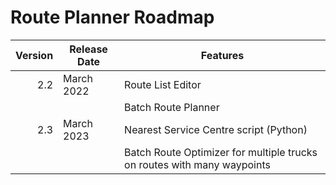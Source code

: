 # Route Planner Roadmap
Version | Release Date | Features
-------: | --------------- | -------------
2.2|March 2022| Route List Editor
|||Batch Route Planner
2.3|March 2023|Nearest Service Centre script (Python)
|||Batch Route Optimizer for multiple trucks on routes with many waypoints 
